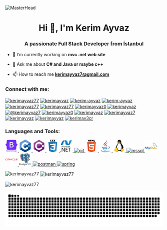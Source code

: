 ![MasterHead](https://media.licdn.com/dms/image/v2/D4D16AQEcB0F4xFtFsQ/profile-displaybackgroundimage-shrink_350_1400/profile-displaybackgroundimage-shrink_350_1400/0/1732035403367?e=1741824000&v=beta&t=DWjMI1FD-MhIVssvTBWC2iq0x3jJydyuOg3xNLoBnlU)
<h1 align="center">Hi 👋, I'm Kerim Ayvaz</h1>
<h3 align="center">A passionate Full Stack Developer from İstanbul</h3>

- 🔭 I’m currently working on **mvc .net web site**

- 💬 Ask me about **C# and Java or maybe c++**

- 📫 How to reach me **kerimayvaz7@gmail.com**

<h3 align="left">Connect with me:</h3>
<p align="left">
<a href="https://codepen.io/kerimayvaz77" target="blank"><img align="center" src="https://raw.githubusercontent.com/rahuldkjain/github-profile-readme-generator/master/src/images/icons/Social/codepen.svg" alt="kerimayvaz77" height="30" width="40" /></a>
<a href="https://dev.to/kerimayvaz" target="blank"><img align="center" src="https://raw.githubusercontent.com/rahuldkjain/github-profile-readme-generator/master/src/images/icons/Social/devto.svg" alt="kerimayvaz" height="30" width="40" /></a>
<a href="https://linkedin.com/in/kerim-ayvaz" target="blank"><img align="center" src="https://raw.githubusercontent.com/rahuldkjain/github-profile-readme-generator/master/src/images/icons/Social/linked-in-alt.svg" alt="kerim-ayvaz" height="30" width="40" /></a>
<a href="https://stackoverflow.com/users/kerim-ayvaz" target="blank"><img align="center" src="https://raw.githubusercontent.com/rahuldkjain/github-profile-readme-generator/master/src/images/icons/Social/stack-overflow.svg" alt="kerim-ayvaz" height="30" width="40" /></a>
<a href="https://codesandbox.com/kerimayvaz77" target="blank"><img align="center" src="https://raw.githubusercontent.com/rahuldkjain/github-profile-readme-generator/master/src/images/icons/Social/codesandbox.svg" alt="kerimayvaz77" height="30" width="40" /></a>
<a href="https://fb.com/kerimayvaz77" target="blank"><img align="center" src="https://raw.githubusercontent.com/rahuldkjain/github-profile-readme-generator/master/src/images/icons/Social/facebook.svg" alt="kerimayvaz77" height="30" width="40" /></a>
<a href="https://instagram.com/kerimayvaz0" target="blank"><img align="center" src="https://raw.githubusercontent.com/rahuldkjain/github-profile-readme-generator/master/src/images/icons/Social/instagram.svg" alt="kerimayvaz0" height="30" width="40" /></a>
<a href="https://www.behance.net/kerimayvaz" target="blank"><img align="center" src="https://raw.githubusercontent.com/rahuldkjain/github-profile-readme-generator/master/src/images/icons/Social/behance.svg" alt="kerimayvaz" height="30" width="40" /></a>
<a href="https://medium.com/@kerimayvaz7" target="blank"><img align="center" src="https://raw.githubusercontent.com/rahuldkjain/github-profile-readme-generator/master/src/images/icons/Social/medium.svg" alt="@kerimayvaz7" height="30" width="40" /></a>
<a href="https://www.youtube.com/c/kerimayvaz0" target="blank"><img align="center" src="https://raw.githubusercontent.com/rahuldkjain/github-profile-readme-generator/master/src/images/icons/Social/youtube.svg" alt="kerimayvaz0" height="30" width="40" /></a>
<a href="https://www.codechef.com/users/kerimayvaz" target="blank"><img align="center" src="https://cdn.jsdelivr.net/npm/simple-icons@3.1.0/icons/codechef.svg" alt="kerimayvaz" height="30" width="40" /></a>
<a href="https://www.hackerrank.com/kerimayvaz7" target="blank"><img align="center" src="https://raw.githubusercontent.com/rahuldkjain/github-profile-readme-generator/master/src/images/icons/Social/hackerrank.svg" alt="kerimayvaz7" height="30" width="40" /></a>
<a href="https://codeforces.com/profile/kerimayvaz" target="blank"><img align="center" src="https://raw.githubusercontent.com/rahuldkjain/github-profile-readme-generator/master/src/images/icons/Social/codeforces.svg" alt="kerimayvaz" height="30" width="40" /></a>
<a href="https://www.leetcode.com/kerimayvaz" target="blank"><img align="center" src="https://raw.githubusercontent.com/rahuldkjain/github-profile-readme-generator/master/src/images/icons/Social/leet-code.svg" alt="kerimayvaz" height="30" width="40" /></a>
<a href="https://auth.geeksforgeeks.org/user/kerimav3cr" target="blank"><img align="center" src="https://raw.githubusercontent.com/rahuldkjain/github-profile-readme-generator/master/src/images/icons/Social/geeks-for-geeks.svg" alt="kerimav3cr" height="30" width="40" /></a>
</p>

<h3 align="left">Languages and Tools:</h3>
<p align="left"> <a href="https://getbootstrap.com" target="_blank" rel="noreferrer"> <img src="https://raw.githubusercontent.com/devicons/devicon/master/icons/bootstrap/bootstrap-plain-wordmark.svg" alt="bootstrap" width="40" height="40"/> </a> <a href="https://www.w3schools.com/cpp/" target="_blank" rel="noreferrer"> <img src="https://raw.githubusercontent.com/devicons/devicon/master/icons/cplusplus/cplusplus-original.svg" alt="cplusplus" width="40" height="40"/> </a> <a href="https://www.w3schools.com/cs/" target="_blank" rel="noreferrer"> <img src="https://raw.githubusercontent.com/devicons/devicon/master/icons/csharp/csharp-original.svg" alt="csharp" width="40" height="40"/> </a> <a href="https://www.w3schools.com/css/" target="_blank" rel="noreferrer"> <img src="https://raw.githubusercontent.com/devicons/devicon/master/icons/css3/css3-original-wordmark.svg" alt="css3" width="40" height="40"/> </a> <a href="https://dotnet.microsoft.com/" target="_blank" rel="noreferrer"> <img src="https://raw.githubusercontent.com/devicons/devicon/master/icons/dot-net/dot-net-original-wordmark.svg" alt="dotnet" width="40" height="40"/> </a> <a href="https://git-scm.com/" target="_blank" rel="noreferrer"> <img src="https://www.vectorlogo.zone/logos/git-scm/git-scm-icon.svg" alt="git" width="40" height="40"/> </a> <a href="https://www.w3.org/html/" target="_blank" rel="noreferrer"> <img src="https://raw.githubusercontent.com/devicons/devicon/master/icons/html5/html5-original-wordmark.svg" alt="html5" width="40" height="40"/> </a> <a href="https://www.java.com" target="_blank" rel="noreferrer"> <img src="https://raw.githubusercontent.com/devicons/devicon/master/icons/java/java-original.svg" alt="java" width="40" height="40"/> </a> <a href="https://www.linux.org/" target="_blank" rel="noreferrer"> <img src="https://raw.githubusercontent.com/devicons/devicon/master/icons/linux/linux-original.svg" alt="linux" width="40" height="40"/> </a> <a href="https://www.microsoft.com/en-us/sql-server" target="_blank" rel="noreferrer"> <img src="https://www.svgrepo.com/show/303229/microsoft-sql-server-logo.svg" alt="mssql" width="40" height="40"/> </a> <a href="https://www.mysql.com/" target="_blank" rel="noreferrer"> <img src="https://raw.githubusercontent.com/devicons/devicon/master/icons/mysql/mysql-original-wordmark.svg" alt="mysql" width="40" height="40"/> </a> <a href="https://www.oracle.com/" target="_blank" rel="noreferrer"> <img src="https://raw.githubusercontent.com/devicons/devicon/master/icons/oracle/oracle-original.svg" alt="oracle" width="40" height="40"/> </a> <a href="https://www.postgresql.org" target="_blank" rel="noreferrer"> <img src="https://raw.githubusercontent.com/devicons/devicon/master/icons/postgresql/postgresql-original-wordmark.svg" alt="postgresql" width="40" height="40"/> </a> <a href="https://postman.com" target="_blank" rel="noreferrer"> <img src="https://www.vectorlogo.zone/logos/getpostman/getpostman-icon.svg" alt="postman" width="40" height="40"/> </a> <a href="https://spring.io/" target="_blank" rel="noreferrer"> <img src="https://www.vectorlogo.zone/logos/springio/springio-icon.svg" alt="spring" width="40" height="40"/> </a> </p>

<p><img align="left" src="https://github-readme-stats.vercel.app/api/top-langs?username=kerimayvaz77&show_icons=true&locale=en&layout=compact" alt="kerimayvaz77" /></p>

<p>&nbsp;<img align="center" src="https://github-readme-stats.vercel.app/api?username=kerimayvaz77&show_icons=true&locale=en" alt="kerimayvaz77" /></p>

<p><img align="center" src="https://github-readme-streak-stats.herokuapp.com/?user=kerimayvaz77&" alt="kerimayvaz77" /></p>

![snake gif](https://github.com/kerimayvaz77/kerimayvaz77/blob/output/github-contribution-grid-snake-dark.svg)
